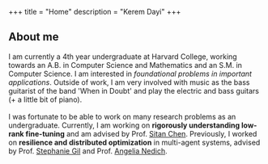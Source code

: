 +++
title = "Home"
description = "Kerem Dayi"
+++

## About me
I am currently a 4th year undergraduate at Harvard College, working towards an A.B. in Computer Science and Mathematics and an S.M. in Computer Science. I am interested in _foundational problems in important applications_. Outside of work, I am very involved with music as the bass guitarist of the band 'When in Doubt' and play the electric and bass guitars (+ a little bit of piano).
\
\
I was fortunate to be able to work on many research problems as an undergraduate. Currently, I am working on **rigorously understanding low-rank fine-tuning** and am advised by Prof. <span style="color:#AA0000">[Sitan Chen](https://sitanchen.com)</span>. Previously, I worked on **resilience and distributed optimization** in multi-agent systems, advised by Prof. <span style="color:#AA0000">[Stephanie Gil](https://react.seas.harvard.edu/people/stephanie-gil)</span> and Prof. <span style="color:#AA0000">[Angelia Nedich](https://scholar.google.com/citations?user=86PxxsoAAAAJ&hl=en)</span>.